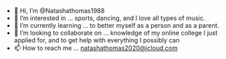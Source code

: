 - 👋 Hi, I’m @Natashathomas1988
- 👀 I’m interested in ... sports, dancing, and I love all types of music.
- 🌱 I’m currently learning ... to better myself as a person and as a parent.
- 💞️ I’m looking to collaborate on ... knowledge of my online college I just applied for, and to get help with everything I possibly can 
- 📫 How to reach me ...
natashathomas2020@icloud.com
<!---
Natashathomas1988/Natashathomas1988 is a ✨ special ✨ repository because its `README.md` (this file) appears on your GitHub profile.
You can click the Preview link to take a look at your changes.
--->
